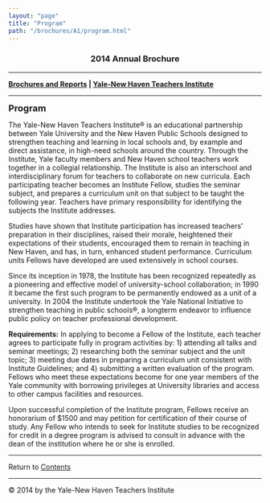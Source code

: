 ```yaml
---
layout: "page"
title: "Program"
path: "/brochures/A1/program.html"
---
```

<main>
<title>Program</title>
<h3 align="center">2014 Annual Brochure</h3> 
<hr/>
<b><a href="..\">Brochures and Reports</a>
| <a href="..\..\">Yale-New Haven Teachers Institute</a></b>
<hr/>
<font size="4"><b>Program</b></font>
<p>
The Yale-New Haven Teachers Institute® is an educational partnership between Yale University and the New Haven Public Schools designed to strengthen teaching and learning in local schools and, by example and direct assistance, in high-need schools around the country. Through the Institute, Yale faculty members and New Haven school teachers work together in a collegial relationship. The Institute is also an interschool and interdisciplinary forum for teachers to collaborate on new curricula. Each participating teacher becomes an Institute Fellow, studies the seminar subject, and prepares a curriculum unit on that subject to be taught the following year. Teachers have primary responsibility for identifying the subjects the Institute addresses.
</p><p>
Studies have shown that Institute participation has increased teachers' preparation in their disciplines, raised their morale, heightened their expectations of their students, encouraged them to remain in teaching in New Haven, and has, in turn, enhanced student performance. Curriculum units Fellows have developed are used extensively in school courses. 
</p><p>
Since its inception in 1978, the Institute has been recognized repeatedly as a pioneering and effective model of university-school collaboration; in 1990 it became the first such program to be permanently endowed as a unit of a university. In 2004 the Institute undertook the Yale National Initiative to strengthen teaching in public schools®, a longterm endeavor to influence public policy on teacher professional development. 
</p><p>
<b>Requirements:</b> In applying to become a Fellow of the Institute, each teacher agrees to participate fully in program activities by: 1) attending all talks and seminar meetings; 2) researching both the seminar subject and the unit topic; 3) meeting due dates in preparing a curriculum unit consistent with Institute Guidelines; and 4) submitting a written evaluation of the program. Fellows who meet these expectations become for one year members of the Yale community with borrowing privileges at University libraries and access to other campus facilities and resources. 
</p><p>
Upon successful completion of the Institute program, Fellows receive an honorarium of $1500 and may petition for certification of their course of study. Any Fellow who intends to seek for Institute studies to be recognized for credit in a degree program is advised to consult in advance with the dean of the institution where he or she is enrolled. 
</p>
<hr/>
<a align="left">Return to </a><a href="index.html">Contents</a>
<hr/>
© 2014 by the Yale-New Haven Teachers Institute
</main>